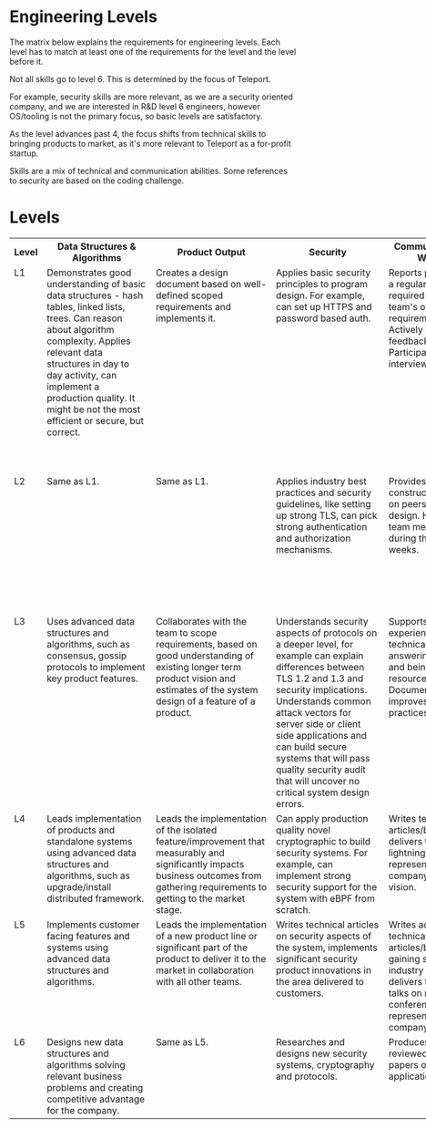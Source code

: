 # Engineering Levels

The matrix below explains the requirements for engineering levels. Each level
has to match at least one of the requirements for the level and the level before it.

Not all skills go to level 6. This is determined by the focus of Teleport.

For example, security skills are more relevant, as we are a security oriented
company, and we are interested in R&D level 6 engineers, however OS/tooling is
not the primary focus, so basic levels are satisfactory.

As the level advances past 4, the focus shifts from technical skills to bringing
products to market, as it's more relevant to Teleport as a for-profit startup.

Skills are a mix of technical and communication abilities. Some references to
security are based on the coding challenge.


# Levels
<table style="min-width: 1440px;">
  <tr>
    <th>Level</th>
    <th>Data Structures & Algorithms</th>
    <th>Product Output</th>
    <th>Security</th>
    <th>Communication & Writing</th>
    <th>Networking</th>
    <th>Systems Engineering</th>
    <th>OS & Tooling</th>
  </tr>
  <tr align="left" valign="top">
    <td>L1</td>
    <td>
Demonstrates good understanding of basic data structures - hash tables, linked
lists, trees. Can reason about algorithm complexity. Applies relevant data
structures in day to day activity, can implement a production quality. It might
be not the most efficient or secure, but correct.
    </td>
	<td>
Creates a design document based on well-defined scoped requirements and implements it.
    </td>
    <td>
Applies basic security principles to program design. For example, can set up HTTPS
and password based auth.
    </td>
    <td>
Reports progress on a regular basis as required by the team's operational
requirements. Actively solicits feedback. Participates in interview panels.
    </td>
    <td>
Understands and reasons about networking concepts. Understands and can write
production quality web servers. Understands common networking issues and
troubleshooting techniques.
    </td>
    <td>
Understands the usage of POSIX and other APIs for Linux systems. Understands
synchronization primitives and their application, including reasoning about
deadlocks and data races. Can write basic system-level code using the different
types of memory and allocation. Understands inter process communication and can
build systems leveraging it. Can implement data race and deadlock free code
using basic production guidelines - using synchronization primitives and
properly sharing state between components of the system.
    </td>
    <td>
Understands the usage of compilers, interpreters, build tools at the organization.
    </td>
  </tr>
  <tr align="left" valign="top">
    <td>L2</td>
    <td>
Same as L1.
    </td>
	<td>
Same as L1.
    </td>
    <td>
Applies industry best practices and security guidelines, like setting up strong
TLS, can pick strong authentication and authorization mechanisms.
    </td>
    <td>
Provides constructive review on peers' code and design. Helps new team members
during their first weeks.
    </td>
    <td>
Has more granular understanding of the networking design, for example can reason
about using GRPC vs HTTPS-JSON and their networking and scalability trade-offs.
Can do the same for UDP vs TCP and lower level protocols.
    </td>
    <td>
Can reason about performance implications and risks of using synchronization
primitives, understands granularity of locking, can debug and troubleshoot
memory and synchronization issues.
    </td>
    <td>
Understands tools and compilers as an advanced user - for example, can refactor
Makefiles to make them more efficient and parallel execution friendly or select
the optimal set of compiler flags for Linux and MacOS.
    </td>
  </tr>
  <tr align="left" valign="top">
    <td>L3</td>
    <td>
Uses advanced data structures and algorithms, such as consensus, gossip
protocols to implement key product features.
    </td>
	<td>
Collaborates with the team to scope requirements, based on good understanding
of existing longer term product vision and estimates of the system design of a
feature of a product.
    </td>
    <td>
Understands security aspects of protocols on a deeper level, for example can
explain differences between TLS 1.2 and 1.3 and security implications.
Understands common attack vectors for server side or client side applications
and can build secure systems that will pass quality security audit that will
uncover no critical system design errors.
    </td>
    <td>
Supports less experienced peers' technical skills, answering questions and being
a resource. Documents and improves team practices.
    </td>
    <td>
Understands scalability and resilience aspects of practical implementation of
systems leveraging networking. Can write fast, scalable servers and troubleshoot
common networking issues such as connection lifecycle, pooling, backpressure and
other aspects of the application design.
    </td>
    <td>
Not only can write data-race and deadlock free code, but implements safe and
concurrent and/or parallel systems using minimum amount of shared state, granular
locking - systems that are easy to read, extend and troubleshoot. Senior
engineers are not expected to find any faults or provide any further suggestions
in the systems design document submitted by the Level 3 engineer.
    </td>
    <td>
Same as L2.
    </td>
  </tr>
  <tr align="left" valign="top">
    <td>L4</td>
    <td>
Leads implementation of products and standalone systems using advanced data
structures and algorithms, such as upgrade/install distributed framework.
    </td>
	<td>
Leads the implementation of the isolated feature/improvement that measurably and
significantly impacts business outcomes from gathering requirements to getting to
the market stage.
    </td>
    <td>
Can apply production quality novel cryptographic to build security systems. For
example, can implement strong security support for the system with eBPF from
scratch.
    </td>
    <td>
Writes technical articles/blog posts, delivers tech and lightning talks
representing the company's technical vision.
    </td>
    <td>
Same as L3.
    </td>
    <td>
Can implement production grade systems leveraging advanced low-level and novel
components of the Linux design like BPF, control groups.
    </td>
    <td>
Same as L3.
    </td>
  </tr>
  <tr align="left" valign="top">
    <td>L5</td>
    <td>
Implements customer facing features and systems using advanced data structures
and algorithms.
    </td>
	<td>
Leads the implementation of a new product line or significant part of the
product to deliver it to the market in collaboration with all other teams.
    </td>
    <td>
Writes technical articles on security aspects of the system, implements
significant security product innovations in the area delivered to customers.
    </td>
    <td>
Writes advanced technical articles/blog posts, gaining significant industry
traction or delivers technical talks on major conferences representing the
company's vision.
    </td>
    <td>
Same as L4.
    </td>
    <td>
Applies system level design to deliver new products or significant new
components of an existing product to the market.
    </td>
    <td>
Same as L4.
    </td>
  </tr>
  <tr align="left" valign="top">
    <td>L6</td>
    <td>
Designs new data structures and algorithms solving relevant business problems
and creating competitive advantage for the company.
    </td>
	<td>
Same as L5.
    </td>
    <td>
Researches and designs new security systems, cryptography and protocols.
    </td>
    <td>
Produces peer-reviewed research papers or patent applications.
    </td>
    <td>
Same as L5.
    </td>
    <td>
Same as L5.
    </td>
    <td>
Same as L5.
    </td>
  </tr>
</table>

